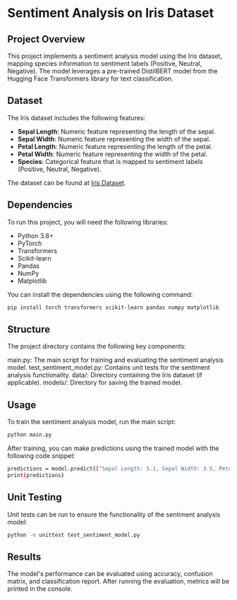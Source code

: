 # Sentiment Analysis on Iris Dataset

## Project Overview
This project implements a sentiment analysis model using the Iris dataset, mapping species information to sentiment labels (Positive, Neutral, Negative). The model leverages a pre-trained DistilBERT model from the Hugging Face Transformers library for text classification.

## Dataset
The Iris dataset includes the following features:
- **Sepal Length**: Numeric feature representing the length of the sepal.
- **Sepal Width**: Numeric feature representing the width of the sepal.
- **Petal Length**: Numeric feature representing the length of the petal.
- **Petal Width**: Numeric feature representing the width of the petal.
- **Species**: Categorical feature that is mapped to sentiment labels (Positive, Neutral, Negative).

The dataset can be found at [Iris Dataset](https://archive.ics.uci.edu/ml/datasets/iris).

## Dependencies
To run this project, you will need the following libraries:
- Python 3.8+
- PyTorch
- Transformers
- Scikit-learn
- Pandas
- NumPy
- Matplotlib

You can install the dependencies using the following command:

```bash
pip install torch transformers scikit-learn pandas numpy matplotlib
```


## Structure
The project directory contains the following key components:

main.py: The main script for training and evaluating the sentiment analysis model.
test_sentiment_model.py: Contains unit tests for the sentiment analysis functionality.
data/: Directory containing the Iris dataset (if applicable).
models/: Directory for saving the trained model.


## Usage

To train the sentiment analysis model, run the main script:


```bash
python main.py
```

After training, you can make predictions using the trained model with the following code snippet:

```bash
predictions = model.predict(["Sepal Length: 5.1, Sepal Width: 3.5, Petal Length: 1.4, Petal Width: 0.2"])
print(predictions)
```

## Unit Testing

Unit tests can be run to ensure the functionality of the sentiment analysis model:

```bash
python -m unittest test_sentiment_model.py
```

## Results
The model's performance can be evaluated using accuracy, confusion matrix, and classification report. After running the evaluation, metrics will be printed in the console.